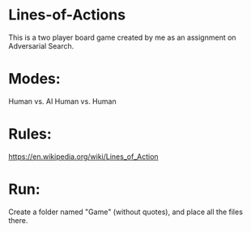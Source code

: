 # Lines-of-Actions
This is a two player board game created by me as an assignment on Adversarial Search.

# Modes:
Human vs. AI
Human vs. Human

# Rules:
https://en.wikipedia.org/wiki/Lines_of_Action

# Run:
Create a folder named "Game" (without quotes), and place all the files there.
